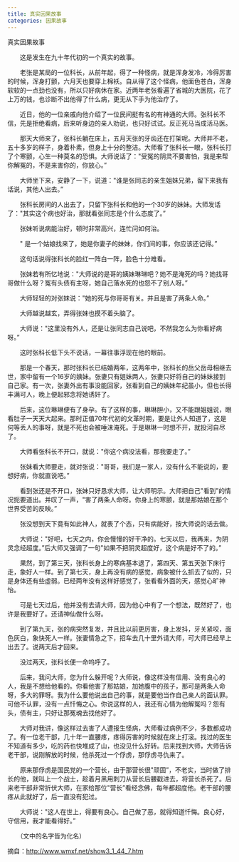 ```yaml
---
title: 真实因果故事
categories: 因果故事
---
```


	   
真实因果故事

　　这是发生在九十年代初的一个真实的故事。

　　老张是某局的一位科长，从前年起，得了一种怪病，就是浑身发冷，冷得厉害的时候，浑身打颤，六月天也要穿上棉袄。自从得了这个怪病，他面色苍白，浑身软软的一点劲也没有，所以只好病休在家。近两年老张看遍了省城的大医院，花了上万的钱，也诊断不出他得了什么病，更无从下手为他治疗了。

　　近日，他的一位亲戚向他介绍了一位民间挺有名的有神通的大师。张科长不信，先是拒绝看病，后来听身边的亲人劝说，也只好试试。反正死马当成活马医。

　　那天大师来了，张科长躺在床上，五月天张的牙齿还在打架呢。大师并不老，五十多岁的样子，身着朴素，但身上十分的整洁。大师看了张科长一眼，张科长打了个寒颤，心生一种莫名的恐惧。大师说话了："受冤的阴灵不要害怕，我是来帮你解冤的，不是来害你的，你放心。”

　　大师坐下来，安静了一下，说道："谁是张同志的亲生姐妹兄弟，留下来我有话说，其他人出去。”

　　张科长房间的人出去了，只留下张科长和他的一个30岁的妹妹。大师发话了："其实这个病也好治，那就看张同志是个什么态度了。”

　　张妹听说病能治好，顿时非常高兴，连忙问如何治。

　　" 是一个姑娘找来了，她是你妻子的妹妹，你们间的事，你应该还记得。”

　　这句话说得张科长的脸红一阵白一阵，脸色十分难看。

　　张妹若有所忆地说："大师说的是哥的姨妹琳琳吧？她不是淹死的吗？她找哥哥做什么呀？冤有头债有主呀，她自己落水死的也怨不了别人呀。”

　　大师轻轻的对张妹说："她的死与你哥哥有关。并且是害了两条人命。”

　　大师越说越玄，弄得张妹也摸不着头脑了。

　　大师说："这里没有外人，还是让张同志自己说吧，不然我怎么为你看好病呀。”

　　这时张科长低下头不说话，一幕往事浮现在他的眼前。

　　那是一个春天，那时张科长已结婚两年，这两年中，张科长的岳父岳母相继去世，家中留有一个16岁的姨妹。张妻只有姐妹两人，张妻只好将自己的妹妹接到自己家。有一次，张妻外出有事没能回家，张看到自己的姨妹年纪虽小，但也长得丰满可人，晚上便起邪念将她诱奸了。

　　后来，这位琳琳便有了身孕。有了这样的事，琳琳胆小，又不能跟姐姐说，眼看肚子一天天大起来。那时正值70年代初的文革时期，要是让外人知道了，这是何等丢人的事呀，就是不死也会被唾沫淹死。于是琳琳一时想不开，就投河自尽了。

　　大师看张科长不开口，就说："你这个病没法看，那我要走了。”

　　张妹看大师要走，就对张说："哥哥，我们是一家人，没有什么不能说的，要想好病，你就直说吧。”

　　看到张还是不开口，张妹只好恳求大师，让大师明示。大师把自己"看到”的情况扼要道出。并叹了一声，"害了两条人命呀。你身上的寒颤，就是那姑娘在那个世界受苦的反映。”

　　张没想到天下竟有如此神人，就表了个态，只有病能好，按大师说的话去做。

　　大师说："好吧，七天之内，你会慢慢的好干净的。七天以后，我再来，为阴灵念经超度。”后大师又强调了一句"如果不把阴灵超度好，这个病是好不了的。”

　　果然，到了第三天，张科长身上的寒病基本退了，第四天、第五天张下床行走，象好人一样。到了第七天，身上再没有病的感觉，病象被什么抓去了似的，只是身体还有些虚弱。已经两年没有这样好感觉了，张看看外面的天，感觉心旷神怡。

　　可是七天过后，他并没有去请大师，因为他心中有了一个想法，既然好了，也许是我要好了。还请神仙做什么呀。

　　到了第九天，张的病突然复发，并且比以前更厉害，身上发抖，牙关紧咬，面色灰白，象快死人一样。张妻情急之下，招车去几十里外请大师，可大师已经早上出去了。说两天后才回来。

　　没过两天，张科长便一命呜呼了。

　　后来，我问大师，您为什么躲开呢？大师说，像这样没有信用、没有良心的人，我是不想给他看的。你看他害了那姑娘，加她腹中的孩子，那可是两条人命呀，多大的罪呀。我为什么要他说出自己的事，就是要他当作自己亲人的面认罪。可他不认罪，没有一点忏悔之心。你说这样的人，我还有心情为他解冤吗？怨有头，债有主，只好让那冤魂去找他好了。

　　大师对我讲，像这样过去害了人遭报生怪病，大师看过病例不少，多数都成功了。有一位老干部，几十年一直腰疼，疼得厉害的时候就在床上打滚。找过的医生不知道有多少，吃的药也快堆成了山，也没见什么好转。后来找到大师，大师告诉老干部，说刚解放的时候，他杀死过一个俘虏，那俘虏寻仇来了。

　　原来那俘虏是国民党的一个营长，由于那营长很"顽固”，不老实，当时做了排长的他，就叫上一个战士，趁着月黑用刺刀从营长后腰戳进去，将营长杀死了。后来老干部非常折伏大师，在家给那位"营长”看经念佛，每年都超度他。老干部的腰疼从此就好了，后一直没有犯过。

　　大师说："这人在世上，得要有良心。自己做了恶，就得知道忏悔。良心好，守信用，我才能看得好。”

　　（文中的名字皆为化名）


摘自：http://www.wmxf.net/show3_1_44_7.htm